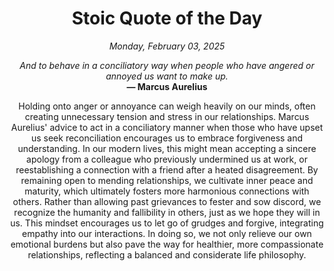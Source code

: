 <h1 align="center">Stoic Quote of the Day</h1>
<p align="center"><em><!--date-start-->Monday, February 03, 2025<!--date-end--></em></p>
<p align="center">
    <em><!--START_SECTION:quote-text-->
And to behave in a conciliatory way when people who have angered or annoyed us want to make up.
<!--END_SECTION:quote-text--></em><br>
    <strong>— <!--START_SECTION:quote-author-->
Marcus Aurelius
<!--END_SECTION:quote-author--></strong>
</p>

<p align="center" style="max-width:600px;margin:0 auto;">
<!--START_SECTION:quote-interpretation-->
Holding onto anger or annoyance can weigh heavily on our minds, often creating unnecessary tension and stress in our relationships. Marcus Aurelius' advice to act in a conciliatory manner when those who have upset us seek reconciliation encourages us to embrace forgiveness and understanding. In our modern lives, this might mean accepting a sincere apology from a colleague who previously undermined us at work, or reestablishing a connection with a friend after a heated disagreement. By remaining open to mending relationships, we cultivate inner peace and maturity, which ultimately fosters more harmonious connections with others. Rather than allowing past grievances to fester and sow discord, we recognize the humanity and fallibility in others, just as we hope they will in us. This mindset encourages us to let go of grudges and forgive, integrating empathy into our interactions. In doing so, we not only relieve our own emotional burdens but also pave the way for healthier, more compassionate relationships, reflecting a balanced and considerate life philosophy.
<!--END_SECTION:quote-interpretation-->
</p>
